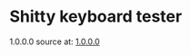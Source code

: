 # Shitty keyboard tester
 
1.0.0.0 source at: <a href="https://github.com/tadaHrd/Shitty-keyboard-tester/tree/1.0.0.0">1.0.0.0</a>
